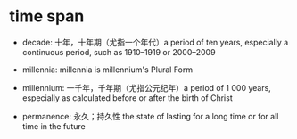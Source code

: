 # time span

- decade: 十年，十年期（尤指一个年代）a period of ten years, especially a continuous period, such as 1910–1919 or 2000–2009

- millennia: millennia is millennium's Plural Form
- millennium: 一千年，千年期（尤指公元纪年）a period of 1 000 years, especially as calculated before or after the birth of Christ

- permanence: 永久；持久性 the state of lasting for a long time or for all time in the future
